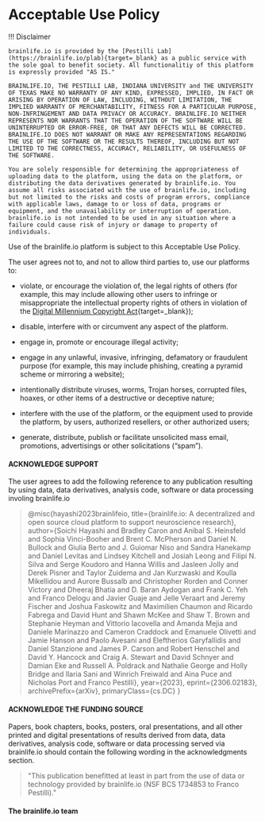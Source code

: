 <style> 
#disqus_thread, #__comments { display: none } 
.md-footer { display: none } /*to better embed in signup page*/
</style>
# Acceptable Use Policy

!!! Disclaimer

    brainlife.io is provided by the [Pestilli Lab](https://brainlife.io/plab){target=_blank} as a public service with the sole goal to benefit society. All functionalitiy of this platform is expressly provided "AS IS." 
    
    BRAINLIFE.IO, THE PESTILLI LAB, INDIANA UNIVERSITY and THE UNIVERSITY OF TEXAS MAKE NO WARRANTY OF ANY KIND, EXPRESSED, IMPLIED, IN FACT OR ARISING BY OPERATION OF LAW, INCLUDING, WITHOUT LIMITATION, THE IMPLIED WARRANTY OF MERCHANTABILITY, FITNESS FOR A PARTICULAR PURPOSE, NON-INFRINGEMENT AND DATA PRIVACY OR ACCURACY. BRAINLIFE.IO NEITHER REPRESENTS NOR WARRANTS THAT THE OPERATION OF THE SOFTWARE WILL BE UNINTERRUPTED OR ERROR-FREE, OR THAT ANY DEFECTS WILL BE CORRECTED. BRAINLIFE.IO DOES NOT WARRANT OR MAKE ANY REPRESENTATIONS REGARDING THE USE OF THE SOFTWARE OR THE RESULTS THEREOF, INCLUDING BUT NOT LIMITED TO THE CORRECTNESS, ACCURACY, RELIABILITY, OR USEFULNESS OF THE SOFTWARE.

    You are solely responsible for determining the appropriateness of uploading data to the platform, using the data on the platform, or distributing the data derivatives generated by brainlife.io. You assume all risks associated with the use of brainlife.io, including but not limited to the risks and costs of program errors, compliance with applicable laws, damage to or loss of data, programs or equipment, and the unavailability or interruption of operation. brainlife.io is not intended to be used in any situation where a failure could cause risk of injury or damage to property of individuals. 

Use of the brainlife.io platform is subject to this Acceptable Use Policy.

The user agrees not to, and not to allow third parties to, use our platforms to:

* violate, or encourage the violation of, the legal rights of others (for example, this may include allowing other users to infringe or misappropriate the intellectual property rights of others in violation of the [Digital Millennium Copyright Act](https://www.copyright.gov/legislation/dmca.pdf){target=_blank});

* disable, interfere with or circumvent any aspect of the platform.

* engage in, promote or encourage illegal activity;

* engage in any unlawful, invasive, infringing, defamatory or fraudulent purpose (for example, this may include phishing, creating a pyramid scheme or mirroring a website);

* intentionally distribute viruses, worms, Trojan horses, corrupted files, hoaxes, or other items of a destructive or deceptive nature;

* interfere with the use of the platform, or the equipment used to provide the platform, by users, authorized resellers, or other authorized users;

* generate, distribute, publish or facilitate unsolicited mass email, promotions, advertisings or other solicitations (“spam”).

#### ACKNOWLEDGE SUPPORT

The user agrees to add the following reference to any publication resulting by using data, data derivatives, analysis code, software or data processing involing brainlife.io

> @misc{hayashi2023brainlifeio,
       title={brainlife.io: A decentralized and open source cloud platform to support neuroscience research}, 
       author={Soichi Hayashi and Bradley Caron and Anibal S. Heinsfeld and Sophia Vinci-Booher and Brent C. McPherson and Daniel N. Bullock and Giulia Berto and J. Guiomar Niso and Sandra Hanekamp and Daniel Levitas and Lindsey Kitchell and Josiah Leong and Filipi N. Silva and Serge Koudoro and Hanna Willis and Jasleen Jolly and Derek Pisner and Taylor Zuidema and Jan Kurzwaski and Koulla Mikellidou and Aurore Bussalb and Christopher Rorden and Conner Victory and Dheeraj Bhatia and D. Baran Aydogan and Frank C. Yeh and Franco Delogu and Javier Guaje and Jelle Veraart and Jeremy Fischer and Joshua Faskowitz and Maximilien Chaumon and Ricardo Fabrega and David Hunt and Shawn McKee and Shaw T. Brown and Stephanie Heyman and Vittorio Iacovella and Amanda Mejia and Daniele Marinazzo and Cameron Craddock and Emanuele Olivetti and Jamie Hanson and Paolo Avesani and Eleftherios Garyfallidis and Daniel Stanzione and James P. Carson and Robert Henschel and David Y. Hancock and Craig A. Stewart and David Schnyer and Damian Eke and Russell A. Poldrack and Nathalie George and Holly Bridge and Ilaria Sani and Winrich Freiwald and Aina Puce and Nicholas Port and Franco Pestilli},
       year={2023},
       eprint={2306.02183},
       archivePrefix={arXiv},
       primaryClass={cs.DC}
 }

#### ACKNOWLEDGE THE FUNDING SOURCE

Papers, book chapters, books, posters, oral presentations, and all other printed and digital presentations of results derived from data, data derivatives, analysis code, software or data processing served via brainlife.io should contain the following wording in the acknowledgments section.

> "This publication benefitted at least in part from the use of data or technology provided by brainlife.io (NSF BCS 1734853 to Franco Pestilli)."


#### The brainlife.io team
